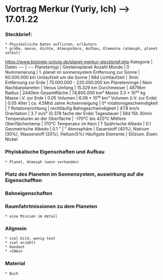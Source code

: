 # Vortrag Merkur (Yuriy, Ich) --> 17.01.22 

### Steckbrief:
	* Physikalische Daten auflisten, erläutern
	* größe, masse, dichte, Atmospshäre, Aufbau, Elemente (atmosph, planet selbst)
	
<https://www.biologie-schule.de/planet-merkur-steckbrief.php>
Kategorie | Daten
--- | ---
Planetentyp | Gesteinsplanet
Anzahl Monde | 0
Nummerierung | 1. planet im sonnensystem
Entfernung zur Sonne | 60.000.000 km
Umlaufzeit um die Sonne | 88d
Lichtlaufzeit | 3min 
Entfernung zur Erde | 75.000.000 - 220.000.000 km
Planetenringe | Nein
Nachbarplaneten | Venus
Umfang | 15.329 km
Durchmesser | 4879km
Radius | 2440km
Gesamtfläche | 74.800.000 km²
Masse 3.3 * 10²³ kg
Masse i.V. zur Erde | 0.05
Volumen | 6.08 * 10¹⁰ km³
Volumen (i.V. zur Erde) | 0.05
Alter | ca. 4.5Mrd Jahre
Achsenneigung | 0°
rotationsgeschwindigkeit | ?
Rotationsrichtung | rechtläufig
Bahngeschwindigkeit | 47.8 km/s
Gravitation | 3.7 m/s² (0.378 fache der Erde)
Tagesdauer | 58d 15h 30min
Temperaturen an der Oberfläche | -170°C bis 425°C
Mittlere Oberflächentemp | 170°C
Temperatur im Kern | ?
Spährische Albedo | 0.1
Geometrische Albedo  | 0.1
" | "
Atmosphäre | Sauerstoff (40%), Natrium (30%), Wasserstoff (20%), Helium(5%)
Häufigste Elemente | Silizium. Eisen. Nickel




### Phyiskalische Eigenschaften und Aufbau
	* Planet, Atmosph (wenn vorhanden)

### Platz des Planeten im Sonnensystem, auswirkung auf die Eigenschafften

### Bahneigenschaften

### Raumfahrtmissionen zu dem Planeten
	* eine Mission im detail

### Allgmein
	* viel bild, wenig text
	* viel erzählt
	* Handout 
	* >20min

### Material
	* Buch	

